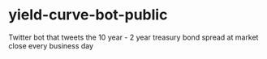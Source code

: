 # yield-curve-bot-public
Twitter bot that tweets the 10 year - 2 year treasury bond spread at market close every business day
